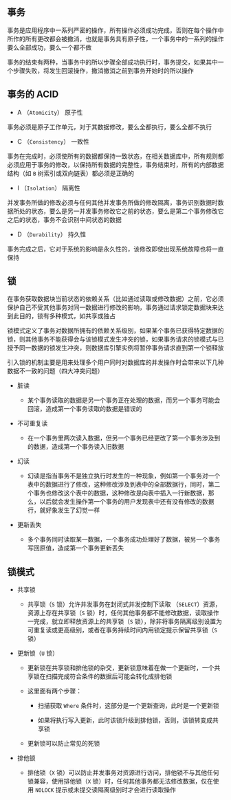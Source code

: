 ## 事务

事务是应用程序中一系列严密的操作，所有操作必须成功完成，否则在每个操作中所作的所有更改都会被撤消，也就是事务具有原子性，一个事务中的一系列的操作要么全部成功，要么一个都不做

事务的结束有两种，当事务中的所以步骤全部成功执行时，事务提交，如果其中一个步骤失败，将发生回滚操作，撤消撤消之前到事务开始时的所以操作

## 事务的 ACID 

* A （```Atomicity```）  原子性

事务必须是原子工作单元，对于其数据修改，要么全都执行，要么全都不执行

* C （```Consistency```） 一致性

事务在完成时，必须使所有的数据都保持一致状态，在相关数据库中，所有规则都必须应用于事务的修改，以保持所有数据的完整性，事务结束时，所有的内部数据结构（如 ```B``` 树索引或双向链表）都必须是正确的

* I （```Isolation```）   隔离性 

并发事务所做的修改必须与任何其他并发事务所做的修改隔离，事务识别数据时数据所处的状态，要么是另一并发事务修改它之前的状态，要么是第二个事务修改它之后的状态，事务不会识别中间状态的数据

* D （```Durability```）  持久性

事务完成之后，它对于系统的影响是永久性的，该修改即使出现系统故障也将一直保持


## 锁

在事务获取数据块当前状态的依赖关系（比如通过读取或修改数据）之前，它必须保护自己不受其他事务对同一数据进行修改的影响，事务通过请求锁定数据块来达到此目的，锁有多种模式，如共享或独占

锁模式定义了事务对数据所拥有的依赖关系级别，如果某个事务已获得特定数据的锁，则其他事务不能获得会与该锁模式发生冲突的锁，如果事务请求的锁模式与已授予同一数据的锁发生冲突，则数据库引擎实例将暂停事务请求直到第一个锁释放

引入锁的机制主要是用来处理多个用户同时对数据库的并发操作时会带来以下几种数据不一致的问题（四大冲突问题）

* 脏读

  * 某个事务读取的数据是另一个事务正在处理的数据，而另一个事务可能会回滚，造成第一个事务读取的数据是错误的

* 不可重复读

  * 在一个事务里两次读入数据，但另一个事务已经更改了第一个事务涉及到的数据，造成第一个事务读入旧数据

* 幻读

  * 幻读是指当事务不是独立执行时发生的一种现象，例如第一个事务对一个表中的数据进行了修改，这种修改涉及到表中的全部数据行，同时，第二个事务也修改这个表中的数据，这种修改是向表中插入一行新数据，那么，以后就会发生操作第一个事务的用户发现表中还有没有修改的数据行，就好象发生了幻觉一样

* 更新丢失

  * 多个事务同时读取某一数据，一个事务成功处理好了数据，被另一个事务写回原值，造成第一个事务更新丢失


## 锁模式

* 共享锁

  * 共享锁（```S``` 锁）允许并发事务在封闭式并发控制下读取 （```SELECT```）资源，资源上存在共享锁（```S``` 锁）时，任何其他事务都不能修改数据，读取操作一完成，就立即释放资源上的共享锁（```S``` 锁），除非将事务隔离级别设置为可重复读或更高级别，或者在事务持续时间内用锁定提示保留共享锁（```S``` 锁）

* 更新锁（```U``` 锁）

  * 更新锁在共享锁和排他锁的杂交，更新锁意味着在做一个更新时，一个共享锁在扫描完成符合条件的数据后可能会转化成排他锁

  * 这里面有两个步骤：

    * 扫描获取 ```Where``` 条件时，这部分是一个更新查询，此时是一个更新锁

    * 如果将执行写入更新，此时该锁升级到排他锁，否则，该锁转变成共享锁

  * 更新锁可以防止常见的死锁

* 排他锁

  * 排他锁（```X``` 锁）可以防止并发事务对资源进行访问，排他锁不与其他任何锁兼容，使用排他锁（```X``` 锁）时，任何其他事务都无法修改数据，仅在使用 ```NOLOCK``` 提示或未提交读隔离级别时才会进行读取操作